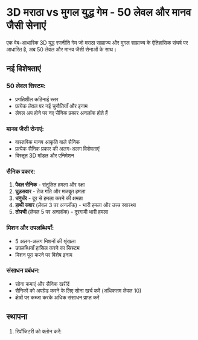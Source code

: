 # 3D मराठा vs मुगल युद्ध गेम - 50 लेवल और मानव जैसी सेनाएं

एक वेब-आधारिक 3D युद्ध रणनीति गेम जो मराठा साम्राज्य और मुगल साम्राज्य के ऐतिहासिक संघर्ष पर आधारित है, अब 50 लेवल और मानव जैसी सेनाओं के साथ।

## नई विशेषताएं

### 50 लेवल सिस्टम:
- प्रगतिशील कठिनाई स्तर
- प्रत्येक लेवल पर नई चुनौतियाँ और इनाम
- लेवल अप होने पर नए सैनिक प्रकार अनलॉक होते हैं

### मानव जैसी सेनाएं:
- वास्तविक मानव आकृति वाले सैनिक
- प्रत्येक सैनिक प्रकार की अलग-अलग विशेषताएं
- विस्तृत 3D मॉडल और एनिमेशन

### सैनिक प्रकार:
1. **पैदल सैनिक** - संतुलित हमला और रक्षा
2. **घुड़सवार** - तेज गति और मजबूत हमला
3. **धनुर्धर** - दूर से हमला करने की क्षमता
4. **हाथी सवार** (लेवल 3 पर अनलॉक) - भारी हमला और उच्च स्वास्थ्य
5. **तोपची** (लेवल 5 पर अनलॉक) - दूरगामी भारी हमला

### मिशन और उपलब्धियाँ:
- 5 अलग-अलग मिशनों की श्रृंखला
- उपलब्धियाँ हासिल करने का सिस्टम
- मिशन पूरा करने पर विशेष इनाम

### संसाधन प्रबंधन:
- सोना कमाएं और सैनिक खरीदें
- सैनिकों को अपग्रेड करने के लिए सोना खर्च करें (अधिकतम लेवल 10)
- क्षेत्रों पर कब्जा करके अधिक संसाधन प्राप्त करें

## स्थापना

1. रिपॉजिटरी को क्लोन करें:
